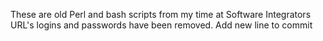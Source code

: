 These are old Perl and bash scripts from my time at Software Integrators
URL's logins and passwords have been removed.
Add new line to commit
